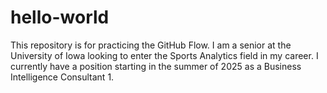 # hello-world
This repository is for practicing the GitHub Flow.
I am a senior at the University of Iowa looking to enter the Sports Analytics field in my career. I currently have a position starting in the summer of 2025 as a Business Intelligence Consultant 1.
